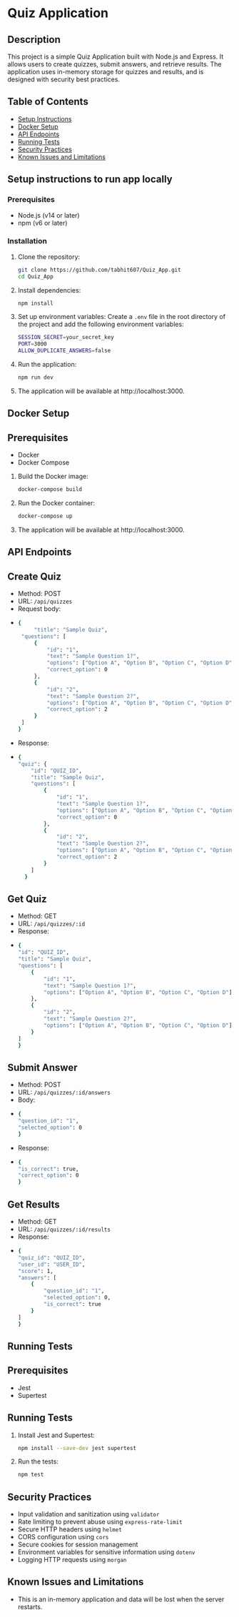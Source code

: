 # Quiz Application

## Description
This project is a simple Quiz Application built with Node.js and Express. It allows users to create quizzes, submit answers, and retrieve results. The application uses in-memory storage for quizzes and results, and is designed with security best practices.

## Table of Contents
- [Setup Instructions](#setup-instructions)
- [Docker Setup](#docker-setup)
- [API Endpoints](#api-endpoints)
- [Running Tests](#running-tests)
- [Security Practices](#security-practices)
- [Known Issues and Limitations](#known-issues-and-limitations)

## Setup instructions to run app locally

### Prerequisites
- Node.js (v14 or later)
- npm (v6 or later)

### Installation
1. Clone the repository:
   ```sh
   git clone https://github.com/tabhit607/Quiz_App.git
   cd Quiz_App

2. Install dependencies:
   ```sh
   npm install
3. Set up environment variables: Create a `.env` file in the root directory of the project and add the following environment variables:
   ```sh
   SESSION_SECRET=your_secret_key
   PORT=3000
   ALLOW_DUPLICATE_ANSWERS=false
5. Run the application:
   ```sh
   npm run dev
6. The application will be available at http://localhost:3000.   

## Docker Setup

## Prerequisites
   -   Docker
   -   Docker Compose

1. Build the Docker image:
   ```sh
   docker-compose build
3. Run the Docker container:
   ```sh
   docker-compose up
5. The application will be available at http://localhost:3000.

## API Endpoints

## Create Quiz
-   Method: POST
-   URL: `/api/quizzes`
-   Request body:
-  ```sh
   {
        "title": "Sample Quiz",
    "questions": [
        {
            "id": "1",
            "text": "Sample Question 1?",
            "options": ["Option A", "Option B", "Option C", "Option D"],
            "correct_option": 0
        },
        {
            "id": "2",
            "text": "Sample Question 2?",
            "options": ["Option A", "Option B", "Option C", "Option D"],
            "correct_option": 2
        }
    ]
   }
-   Response:
-   ```sh
    {
    "quiz": {
        "id": "QUIZ_ID",
        "title": "Sample Quiz",
        "questions": [
            {
                "id": "1",
                "text": "Sample Question 1?",
                "options": ["Option A", "Option B", "Option C", "Option D"],
                "correct_option": 0
            },
            {
                "id": "2",
                "text": "Sample Question 2?",
                "options": ["Option A", "Option B", "Option C", "Option D"],
                "correct_option": 2
            }
        ]
      }


## Get Quiz
-   Method: GET
-   URL: `/api/quizzes/:id`
-   Response:
-   ```sh
    {
    "id": "QUIZ_ID",
    "title": "Sample Quiz",
    "questions": [
        {
            "id": "1",
            "text": "Sample Question 1?",
            "options": ["Option A", "Option B", "Option C", "Option D"]
        },
        {
            "id": "2",
            "text": "Sample Question 2?",
            "options": ["Option A", "Option B", "Option C", "Option D"]
        }
    ]
    }

## Submit Answer
-   Method: POST
-   URL: `/api/quizzes/:id/answers`
-   Body:
-   ```sh
    {
    "question_id": "1",
    "selected_option": 0
    }
-   Response:
-   ```sh
    {
    "is_correct": true,
    "correct_option": 0
    }

## Get Results
-   Method: GET
-   URL: `/api/quizzes/:id/results`
-   Response:
-   ```sh
    {
    "quiz_id": "QUIZ_ID",
    "user_id": "USER_ID",
    "score": 1,
    "answers": [
        {
            "question_id": "1",
            "selected_option": 0,
            "is_correct": true
        }
    ]
    }

## Running Tests

## Prerequisites
-   Jest
-   Supertest

## Running Tests

1. Install Jest and Supertest:
    ```sh
   npm install --save-dev jest supertest
3. Run the tests:
    ```sh
   npm test


## Security Practices

- Input validation and sanitization using `validator`
- Rate limiting to prevent abuse using `express-rate-limit`
- Secure HTTP headers using `helmet`
- CORS configuration using `cors`
- Secure cookies for session management
- Environment variables for sensitive information using `dotenv`
- Logging HTTP requests using `morgan`

## Known Issues and Limitations

- This is an in-memory application and data will be lost when the server restarts.
